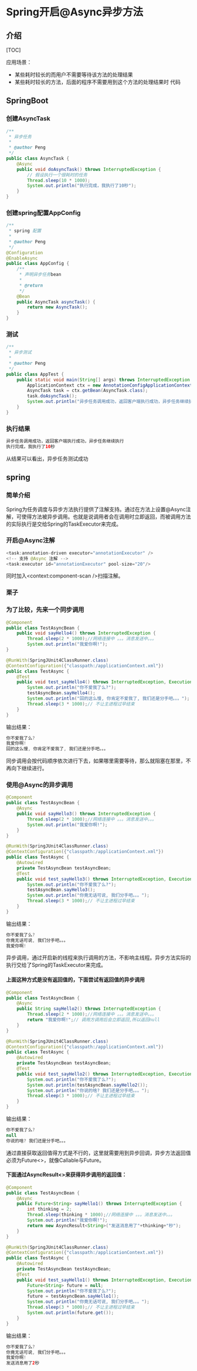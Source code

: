 # Spring开启@Async异步方法

## 介绍

[TOC]

应用场景：

- 某些耗时较长的而用户不需要等待该方法的处理结果
- 某些耗时较长的方法，后面的程序不需要用到这个方法的处理结果时
  代码

## SpringBoot

### 创建AsyncTask

```java
/**
 * 异步任务
 *
 * @author Peng
 */
public class AsyncTask {
    @Async
    public void doAsyncTask() throws InterruptedException {
        // 假设执行一个很耗时的任务
        Thread.sleep(10 * 1000);
        System.out.println("执行完成，我执行了10秒");
    }
}
```

### 创建spring配置AppConfig

```java
/**
 * spring 配置
 *
 * @author Peng
 */
@Configuration
@EnableAsync
public class AppConfig {
    /**
     * 声明异步任务bean
     *
     * @return
     */
    @Bean
    public AsyncTask asyncTask() {
        return new AsyncTask();
    }
}
```

### 测试

```java
/**
 * 异步测试
 *
 * @author Peng
 */
public class AppTest {
    public static void main(String[] args) throws InterruptedException {
        ApplicationContext ctx = new AnnotationConfigApplicationContext(AppConfig.class);
        AsyncTask task = ctx.getBean(AsyncTask.class);
        task.doAsyncTask();
        System.out.println("异步任务调用成功，返回客户端执行成功，异步任务继续执行");
    }
}
```

### 执行结果

```java
异步任务调用成功，返回客户端执行成功，异步任务继续执行
执行完成，我执行了10秒
```

从结果可以看出，异步任务测试成功

## spring

### 简单介绍

Spring为任务调度与异步方法执行提供了注解支持。通过在方法上设置@Async注解，可使得方法被异步调用。也就是说调用者会在调用时立即返回，而被调用方法的实际执行是交给Spring的TaskExecutor来完成。

### 开启@Async注解

```java
<task:annotation-driven executor="annotationExecutor" />
<!-- 支持 @Async 注解 -->
<task:executor id="annotationExecutor" pool-size="20"/>
```

同时加入<context:component-scan />扫描注解。

### 栗子

### 为了比较，先来一个同步调用

```java
@Component
public class TestAsyncBean {
    public void sayHello4() throws InterruptedException {
        Thread.sleep(2 * 1000);//网络连接中 。。。消息发送中。。。
        System.out.println("我爱你啊!");
}
```

```java
@RunWith(SpringJUnit4ClassRunner.class)
@ContextConfiguration({"classpath:/applicationContext.xml"})
public class TestAsync {
    @Test
    public void test_sayHello4() throws InterruptedException, ExecutionException {
        System.out.println("你不爱我了么?");
        testAsyncBean.sayHello4();
        System.out.println("回的这么慢, 你肯定不爱我了, 我们还是分手吧。。。");
        Thread.sleep(3 * 1000);// 不让主进程过早结束
    }
}
```

输出结果：

```java
你不爱我了么?
我爱你啊!
回的这么慢, 你肯定不爱我了, 我们还是分手吧。。。
```

同步调用会按代码顺序依次进行下去，如果哪里需要等待，那么就阻塞在那里，不再向下继续进行。

### 使用@Async的异步调用

```java
@Component
public class TestAsyncBean {
    @Async
    public void sayHello3() throws InterruptedException {
        Thread.sleep(2 * 1000);//网络连接中 。。。消息发送中。。。
        System.out.println("我爱你啊!");
    }
}
```

```java
@RunWith(SpringJUnit4ClassRunner.class)
@ContextConfiguration({"classpath:/applicationContext.xml"})
public class TestAsync {
    @Autowired
    private TestAsyncBean testAsyncBean;
    @Test
    public void test_sayHello3() throws InterruptedException, ExecutionException {
        System.out.println("你不爱我了么?");
        testAsyncBean.sayHello3();
        System.out.println("你竟无话可说, 我们分手吧。。。");
        Thread.sleep(3 * 1000);// 不让主进程过早结束
    }
}
```

输出结果：

```java
你不爱我了么?
你竟无话可说, 我们分手吧。。。
我爱你啊!
```

异步调用，通过开启新的线程来执行调用的方法，不影响主线程。异步方法实际的执行交给了Spring的TaskExecutor来完成。

#### 上面这种方式是没有返回值的，下面尝试有返回值的异步调用

```java
@Component
public class TestAsyncBean {
    @Async
    public String sayHello2() throws InterruptedException {
        Thread.sleep(2 * 1000);//网络连接中 。。。消息发送中。。。
        return "我爱你啊!";// 调用方调用后会立即返回,所以返回null
    }
}
```

```java
@RunWith(SpringJUnit4ClassRunner.class)
@ContextConfiguration({"classpath:/applicationContext.xml"})
public class TestAsync {
    @Autowired
    private TestAsyncBean testAsyncBean;
    @Test
    public void test_sayHello2() throws InterruptedException, ExecutionException {
        System.out.println("你不爱我了么?");
        System.out.println(testAsyncBean.sayHello2());
        System.out.println("你说的啥? 我们还是分手吧。。。");
        Thread.sleep(3 * 1000);// 不让主进程过早结束
    }
}
```

输出结果：

```java
你不爱我了么?
null
你说的啥? 我们还是分手吧。。。
```

通过直接获取返回值得方式是不行的，这里就需要用到异步回调，异步方法返回值必须为Future<>，就像Callable与Future。

#### 下面通过AsyncResult<>来获得异步调用的返回值：

```java
@Component
public class TestAsyncBean {
    @Async
    public Future<String> sayHello1() throws InterruptedException {
        int thinking = 2;
        Thread.sleep(thinking * 1000);//网络连接中 。。。消息发送中。。。
        System.out.println("我爱你啊!");
        return new AsyncResult<String>("发送消息用了"+thinking+"秒");
    }
}
```

```java
@RunWith(SpringJUnit4ClassRunner.class)
@ContextConfiguration({"classpath:/applicationContext.xml"})
public class TestAsync {
    @Autowired
    private TestAsyncBean testAsyncBean;
    @Test
    public void test_sayHello1() throws InterruptedException, ExecutionException {
        Future<String> future = null;
        System.out.println("你不爱我了么?");
        future = testAsyncBean.sayHello1();
        System.out.println("你竟无话可说, 我们分手吧。。。");
        Thread.sleep(3 * 1000);// 不让主进程过早结束
        System.out.println(future.get());
    }
}
```

输出结果：

```java
你不爱我了么?
你竟无话可说, 我们分手吧。。。
我爱你啊!
发送消息用了2秒
```